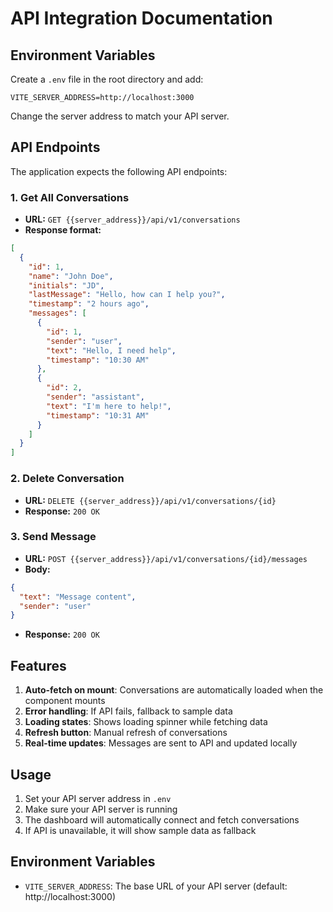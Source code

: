 # API Integration Documentation

## Environment Variables

Create a `.env` file in the root directory and add:

```env
VITE_SERVER_ADDRESS=http://localhost:3000
```

Change the server address to match your API server.

## API Endpoints

The application expects the following API endpoints:

### 1. Get All Conversations
- **URL:** `GET {{server_address}}/api/v1/conversations`
- **Response format:**
```json
[
  {
    "id": 1,
    "name": "John Doe",
    "initials": "JD",
    "lastMessage": "Hello, how can I help you?",
    "timestamp": "2 hours ago",
    "messages": [
      {
        "id": 1,
        "sender": "user",
        "text": "Hello, I need help",
        "timestamp": "10:30 AM"
      },
      {
        "id": 2,
        "sender": "assistant",
        "text": "I'm here to help!",
        "timestamp": "10:31 AM"
      }
    ]
  }
]
```

### 2. Delete Conversation
- **URL:** `DELETE {{server_address}}/api/v1/conversations/{id}`
- **Response:** `200 OK`

### 3. Send Message
- **URL:** `POST {{server_address}}/api/v1/conversations/{id}/messages`
- **Body:**
```json
{
  "text": "Message content",
  "sender": "user"
}
```
- **Response:** `200 OK`

## Features

1. **Auto-fetch on mount**: Conversations are automatically loaded when the component mounts
2. **Error handling**: If API fails, fallback to sample data
3. **Loading states**: Shows loading spinner while fetching data
4. **Refresh button**: Manual refresh of conversations
5. **Real-time updates**: Messages are sent to API and updated locally

## Usage

1. Set your API server address in `.env`
2. Make sure your API server is running
3. The dashboard will automatically connect and fetch conversations
4. If API is unavailable, it will show sample data as fallback

## Environment Variables

- `VITE_SERVER_ADDRESS`: The base URL of your API server (default: http://localhost:3000)

